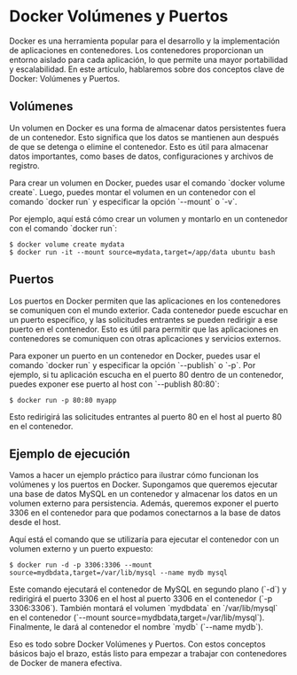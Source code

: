 Docker Volúmenes y Puertos
==========================

Docker es una herramienta popular para el desarrollo y la implementación de aplicaciones en contenedores. Los contenedores proporcionan un entorno aislado para cada aplicación, lo que permite una mayor portabilidad y escalabilidad. En este artículo, hablaremos sobre dos conceptos clave de Docker: Volúmenes y Puertos.

Volúmenes
---------

Un volumen en Docker es una forma de almacenar datos persistentes fuera de un contenedor. Esto significa que los datos se mantienen aun después de que se detenga o elimine el contenedor. Esto es útil para almacenar datos importantes, como bases de datos, configuraciones y archivos de registro.

Para crear un volumen en Docker, puedes usar el comando \`docker volume create\`. Luego, puedes montar el volumen en un contenedor con el comando \`docker run\` y especificar la opción \`--mount\` o \`-v\`.

Por ejemplo, aquí está cómo crear un volumen y montarlo en un contenedor con el comando \`docker run\`:

    $ docker volume create mydata
    $ docker run -it --mount source=mydata,target=/app/data ubuntu bash
    

Puertos
-------

Los puertos en Docker permiten que las aplicaciones en los contenedores se comuniquen con el mundo exterior. Cada contenedor puede escuchar en un puerto específico, y las solicitudes entrantes se pueden redirigir a ese puerto en el contenedor. Esto es útil para permitir que las aplicaciones en contenedores se comuniquen con otras aplicaciones y servicios externos.

Para exponer un puerto en un contenedor en Docker, puedes usar el comando \`docker run\` y especificar la opción \`--publish\` o \`-p\`. Por ejemplo, si tu aplicación escucha en el puerto 80 dentro de un contenedor, puedes exponer ese puerto al host con \`--publish 80:80\`:

    $ docker run -p 80:80 myapp
    

Esto redirigirá las solicitudes entrantes al puerto 80 en el host al puerto 80 en el contenedor.

Ejemplo de ejecución
--------------------

Vamos a hacer un ejemplo práctico para ilustrar cómo funcionan los volúmenes y los puertos en Docker. Supongamos que queremos ejecutar una base de datos MySQL en un contenedor y almacenar los datos en un volumen externo para persistencia. Además, queremos exponer el puerto 3306 en el contenedor para que podamos conectarnos a la base de datos desde el host.

Aquí está el comando que se utilizaría para ejecutar el contenedor con un volumen externo y un puerto expuesto:

    $ docker run -d -p 3306:3306 --mount source=mydbdata,target=/var/lib/mysql --name mydb mysql
    

Este comando ejecutará el contenedor de MySQL en segundo plano (\`-d\`) y redirigirá el puerto 3306 en el host al puerto 3306 en el contenedor (\`-p 3306:3306\`). También montará el volumen \`mydbdata\` en \`/var/lib/mysql\` en el contenedor (\`--mount source=mydbdata,target=/var/lib/mysql\`). Finalmente, le dará al contenedor el nombre \`mydb\` (\`--name mydb\`).

Eso es todo sobre Docker Volúmenes y Puertos. Con estos conceptos básicos bajo el brazo, estás listo para empezar a trabajar con contenedores de Docker de manera efectiva.